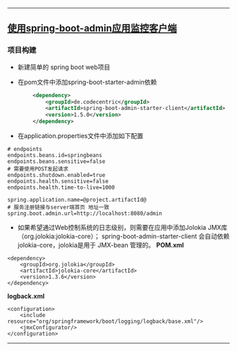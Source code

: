 ----
## [使用spring-boot-admin应用监控客户端](https://github.com/timebusker/spring-boot/tree/master/spring-boot-17-monitor/spring-boot-17-monitor-AdminClient/)

### 项目构建
+ 新建简单的 spring boot web项目

+ 在pom文件中添加spring-boot-starter-admin依赖
```xml
		<dependency>
			<groupId>de.codecentric</groupId>
			<artifactId>spring-boot-admin-starter-client</artifactId>
			<version>1.5.0</version>
		</dependency>
```


+ 在application.properties文件中添加如下配置
```
# endpoints
endpoints.beans.id=springbeans
endpoints.beans.sensitive=false
# 需要使用POST发起请求
endpoints.shutdown.enabled=true
endpoints.health.sensitive=false
endpoints.health.time-to-live=1000

spring.application.name=@project.artifactId@
# 服务注册链接与server端首页 地址一致
spring.boot.admin.url=http://localhost:8080/admin
```
+ 如果希望通过Web控制系统的日志级别，则需要在应用中添加Jolokia JMX库（org.jolokia:jolokia-core）；
  spring-boot-admin-starter-client 会自动依赖 jolokia-core，jolokia是用于 JMX-bean 管理的。
**POM.xml**
```
<dependency>
    <groupId>org.jolokia</groupId>
    <artifactId>jolokia-core</artifactId>
    <version>1.3.6</version>
</dependency>
```
**logback.xml**
```
<configuration>
    <include resource="org/springframework/boot/logging/logback/base.xml"/>
    <jmxConfigurator/>
</configuration>
```



----